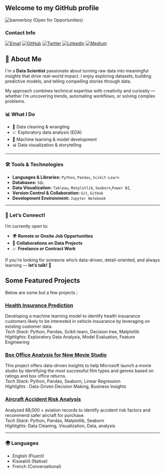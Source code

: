 ## Welcome to my GitHub profile
![bannerboy](https://github.com/user-attachments/assets/ae22181d-f6f3-4a43-afb5-de13aa0a646f)
                                            (Open for Opportunities)
### Contact Info

[![Email](https://img.shields.io/badge/Email-red?style=for-the-badge&logo=gmail&logoColor=white)](mailto:teresianjoki818@gmail.com)
[![GitHub](https://img.shields.io/badge/GitHub-black?style=for-the-badge&logo=github)](https://github.com/Trizzah-svg/Trizzah-svg)
[![Twitter](https://img.shields.io/badge/Twitter-black?style=for-the-badge&logo=twitter)](https://x.com/Triksy_mwihaki?t=NVMtgVMAkZlxQnEMYuyYhQ&s=09)
[![LinkedIn](https://img.shields.io/badge/LinkedIn-blue?style=for-the-badge&logo=linkedin)](https://www.linkedin.com/in/teresia-njoki-a601a3169/)
[![Medium](https://img.shields.io/badge/Medium-black?style=for-the-badge&logo=medium)](https://www.datascienceportfol.io/trizahnjoki58)


## 👋 About Me

I'm a **Data Scientist** passionate about turning raw data into meaningful insights that drive real-world impact. I enjoy exploring datasets, building predictive models, and telling compelling stories through data.

My approach combines technical expertise with creativity and curiosity — whether I’m uncovering trends, automating workflows, or solving complex problems.

### 📊 What I Do
- 🧹 Data cleaning & wrangling  
- 📈 Exploratory data analysis (EDA)  
- 🤖 Machine learning & model development  
- 📊 Data visualization & storytelling  

---

### 🛠️ Tools & Technologies
- **Languages & Libraries:** `Python`, `Pandas`, `Scikit-Learn`
- **Databases:** `SQL`
- **Data Visualization:** `Tableau`, `Matplotlib`, `Seaborn`,`Power BI`,
- **Version Control & Collaboration:** `Git`, `GitHub`
- **Development Environment:** `Jupyter Notebook`


---

### 💼 Let’s Connect!
I’m currently open to:
- 🌍 **Remote or Onsite Job Opportunities**  
- 🤝 **Collaborations on Data Projects**  
- 📈 **Freelance or Contract Work**  

If you're looking for someone who’s data-driven, detail-oriented, and always learning — **let’s talk!** 🙌


## Some Featured Projects
Below are some but a few projects ;

###  [Health Insurance Prediction](https://github.com/Trizzah-svg/Health_Insuarance_Predictions.git)
Developing a machine learning model to identify health insuarance customers likely to be interested in vehicle insuarance by leveraging on existing customer data.                                                                                                         
*Tech Stack*: Python, Pandas, Scikit-learn, Decision tree, Matplotlib                                                                                                                                                       
*Highlights*: Exploratory Data Analysis, Model Evaluation, Feature Engineering                                                                                                                               


### [Box Office Analysis for New Movie Studio](https://github.com/Patricknmaina/phase-2-project.git)

 This project offers data-driven insights to help Microsoft launch a movie studio by identifying the most successful film types and genres based on ratings and box office returns.                               
*Tech Stack*: Python, Pandas, Seaborn, Linear Regression                                                                                                                                                                                                                                                                                              
*Highlights* : Data-Driven Decision Making, Business Insights                                                                                                                                           

###  [Aircraft Accident Risk Analysis](https://github.com/Trizzah-svg/Aircraft-Accident-Risk-Analysis.git)
Analyzed 88,000 + aviation records to identify accident risk factors and recommend safer aircraft for purchase.  
*Tech Stack*: Python, Pandas, Matplotlib, Seaborn                                                                                                                                                           
*Highlights*: Data Cleaning, Visualization, Data, analysis

---
### 🌍 Languages
- English (Fluent)
- Kiswahili (Native)
- French (Conversational)





